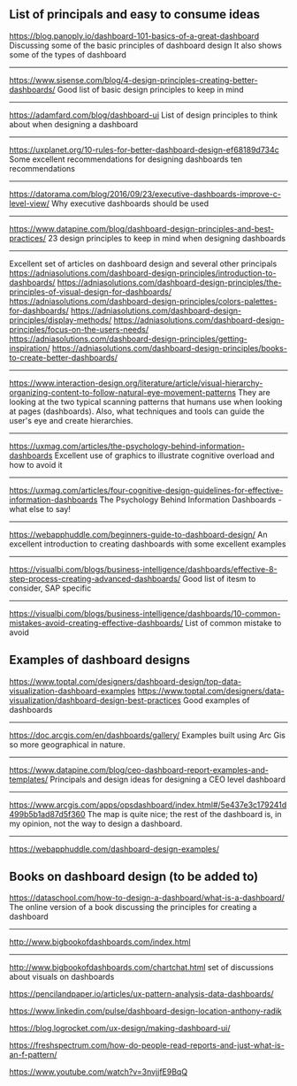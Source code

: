 ## **List of principals and easy to consume ideas**

https://blog.panoply.io/dashboard-101-basics-of-a-great-dashboard
Discussing some of the basic principles of dashboard design
It also shows some of the types of dashboard

---
https://www.sisense.com/blog/4-design-principles-creating-better-dashboards/
Good list of basic design principles to keep in mind

---
https://adamfard.com/blog/dashboard-ui
List of design principles to think about when designing a dashboard

---
https://uxplanet.org/10-rules-for-better-dashboard-design-ef68189d734c
Some excellent recommendations for designing dashboards ten recommendations

---
https://datorama.com/blog/2016/09/23/executive-dashboards-improve-c-level-view/
Why executive dashboards should be used

---
https://www.datapine.com/blog/dashboard-design-principles-and-best-practices/
23 design principles to keep in mind when designing  dashboards

---
Excellent set of articles on dashboard design and several other principals
https://adniasolutions.com/dashboard-design-principles/introduction-to-dashboards/
https://adniasolutions.com/dashboard-design-principles/the-principles-of-visual-design-for-dashboards/
https://adniasolutions.com/dashboard-design-principles/colors-palettes-for-dashboards/
https://adniasolutions.com/dashboard-design-principles/display-methods/
https://adniasolutions.com/dashboard-design-principles/focus-on-the-users-needs/
https://adniasolutions.com/dashboard-design-principles/getting-inspiration/
https://adniasolutions.com/dashboard-design-principles/books-to-create-better-dashboards/

---
https://www.interaction-design.org/literature/article/visual-hierarchy-organizing-content-to-follow-natural-eye-movement-patterns
They are looking at the two typical scanning patterns that humans use when looking at pages (dashboards).  Also, what techniques and tools can guide the user's eye and create hierarchies.

---
https://uxmag.com/articles/the-psychology-behind-information-dashboards
Excellent use of graphics to illustrate cognitive overload and how to avoid it

---
https://uxmag.com/articles/four-cognitive-design-guidelines-for-effective-information-dashboards
The Psychology Behind Information Dashboards - what else to say!

---
https://webapphuddle.com/beginners-guide-to-dashboard-design/
An excellent introduction to creating dashboards with some excellent examples

---
https://visualbi.com/blogs/business-intelligence/dashboards/effective-8-step-process-creating-advanced-dashboards/
Good list of itesm to consider, SAP specific

---
https://visualbi.com/blogs/business-intelligence/dashboards/10-common-mistakes-avoid-creating-effective-dashboards/
List of common mistake to avoid

## **Examples of dashboard designs**

https://www.toptal.com/designers/dashboard-design/top-data-visualization-dashboard-examples
https://www.toptal.com/designers/data-visualization/dashboard-design-best-practices
Good examples of dashboards

---
https://doc.arcgis.com/en/dashboards/gallery/
Examples built using Arc Gis so more geographical in nature.

---
https://www.datapine.com/blog/ceo-dashboard-report-examples-and-templates/
Principals and design ideas for designing a CEO level dashboard

---
https://www.arcgis.com/apps/opsdashboard/index.html#/5e437e3c179241d499b5b1ad87d5f360
The map is quite nice; the rest of the dashboard is, in my opinion, not the way to design a dashboard.

---
https://webapphuddle.com/dashboard-design-examples/

## **Books on dashboard design (to be added to)**

https://dataschool.com/how-to-design-a-dashboard/what-is-a-dashboard/
The online version of a book discussing the principles for creating a dashboard

---
http://www.bigbookofdashboards.com/index.html

---
http://www.bigbookofdashboards.com/chartchat.html
set of discussions about visuals on dashboards

https://pencilandpaper.io/articles/ux-pattern-analysis-data-dashboards/

https://www.linkedin.com/pulse/dashboard-design-location-anthony-radik

https://blog.logrocket.com/ux-design/making-dashboard-ui/

https://freshspectrum.com/how-do-people-read-reports-and-just-what-is-an-f-pattern/

https://www.youtube.com/watch?v=3nvjjfE9BqQ